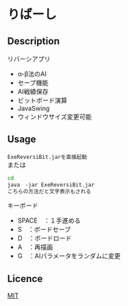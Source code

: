 # りばーし　　

## Description
リバーシアプリ  
- α-β法のAI  
- セーブ機能  
- AI戦績保存  
- ビットボード演算  
- JavaSwing  
- ウィンドウサイズ変更可能  

## Usage
```ExeReversiBit.jarを直接起動```  
または
```bash
cd
java　-jar ExeReversiBit.jar
こちらの方法だと文字表示もされる
```

キーボード  
- SPACE　：１手進める  
- S　：ボードセーブ  
- D　：ボードロード  
- A　：再描画  
- G　：AIパラメータをランダムに変更  


## Licence

[MIT](https://github.com/tcnksm/tool/blob/master/LICENCE)
